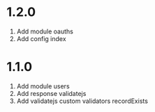 # 1.2.0
1. Add module oauths
2. Add config index

# 1.1.0
1. Add module users
1. Add response validatejs
2. Add validatejs custom validators recordExists
